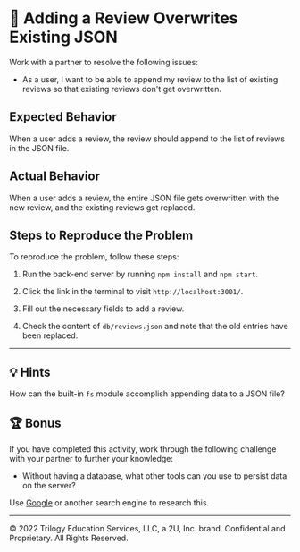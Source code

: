 # 🐛 Adding a Review Overwrites Existing JSON

Work with a partner to resolve the following issues:

* As a user, I want to be able to append my review to the list of existing reviews so that existing reviews don't get overwritten.

## Expected Behavior

When a user adds a review, the review should append to the list of reviews in the JSON file.

## Actual Behavior

When a user adds a review, the entire JSON file gets overwritten with the new review, and the existing reviews get replaced.

## Steps to Reproduce the Problem

To reproduce the problem, follow these steps:

1. Run the back-end server by running `npm install` and `npm start`.

2. Click the link in the terminal to visit `http://localhost:3001/`.

3. Fill out the necessary fields to add a review.

4. Check the content of `db/reviews.json` and note that the old entries have been replaced.

---

## 💡 Hints

How can the built-in `fs` module accomplish appending data to a JSON file?

## 🏆 Bonus

If you have completed this activity, work through the following challenge with your partner to further your knowledge:

* Without having a database, what other tools can you use to persist data on the server?

Use [Google](https://www.google.com) or another search engine to research this.

---
© 2022 Trilogy Education Services, LLC, a 2U, Inc. brand. Confidential and Proprietary. All Rights Reserved.
